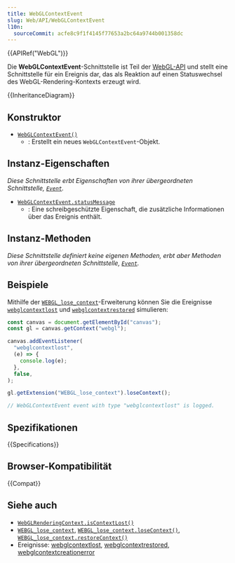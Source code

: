 ```yaml
---
title: WebGLContextEvent
slug: Web/API/WebGLContextEvent
l10n:
  sourceCommit: acfe8c9f1f4145f77653a2bc64a9744b001358dc
---
```


{{APIRef("WebGL")}}

Die **WebGLContextEvent**-Schnittstelle ist Teil der [WebGL-API](/de/docs/Web/API/WebGL_API) und stellt eine Schnittstelle für ein Ereignis dar, das als Reaktion auf einen Statuswechsel des WebGL-Rendering-Kontexts erzeugt wird.

{{InheritanceDiagram}}

## Konstruktor

- [`WebGLContextEvent()`](/de/docs/Web/API/WebGLContextEvent/WebGLContextEvent)
  - : Erstellt ein neues `WebGLContextEvent`-Objekt.

## Instanz-Eigenschaften

_Diese Schnittstelle erbt Eigenschaften von ihrer übergeordneten Schnittstelle, [`Event`](/de/docs/Web/API/Event)._

- [`WebGLContextEvent.statusMessage`](/de/docs/Web/API/WebGLContextEvent/statusMessage)
  - : Eine schreibgeschützte Eigenschaft, die zusätzliche Informationen über das Ereignis enthält.

## Instanz-Methoden

_Diese Schnittstelle definiert keine eigenen Methoden, erbt aber Methoden von ihrer übergeordneten Schnittstelle, [`Event`](/de/docs/Web/API/Event)._

## Beispiele

Mithilfe der [`WEBGL_lose_context`](/de/docs/Web/API/WEBGL_lose_context)-Erweiterung können Sie die Ereignisse [`webglcontextlost`](/de/docs/Web/API/HTMLCanvasElement/webglcontextlost_event) und [`webglcontextrestored`](/de/docs/Web/API/HTMLCanvasElement/webglcontextrestored_event) simulieren:

```js
const canvas = document.getElementById("canvas");
const gl = canvas.getContext("webgl");

canvas.addEventListener(
  "webglcontextlost",
  (e) => {
    console.log(e);
  },
  false,
);

gl.getExtension("WEBGL_lose_context").loseContext();

// WebGLContextEvent event with type "webglcontextlost" is logged.
```

## Spezifikationen

{{Specifications}}

## Browser-Kompatibilität

{{Compat}}

## Siehe auch

- [`WebGLRenderingContext.isContextLost()`](/de/docs/Web/API/WebGLRenderingContext/isContextLost)
- [`WEBGL_lose_context`](/de/docs/Web/API/WEBGL_lose_context), [`WEBGL_lose_context.loseContext()`](/de/docs/Web/API/WEBGL_lose_context/loseContext), [`WEBGL_lose_context.restoreContext()`](/de/docs/Web/API/WEBGL_lose_context/restoreContext)
- Ereignisse: [webglcontextlost](/de/docs/Web/API/HTMLCanvasElement/webglcontextlost_event), [webglcontextrestored](/de/docs/Web/API/HTMLCanvasElement/webglcontextrestored_event), [webglcontextcreationerror](/de/docs/Web/API/HTMLCanvasElement/webglcontextcreationerror_event)
